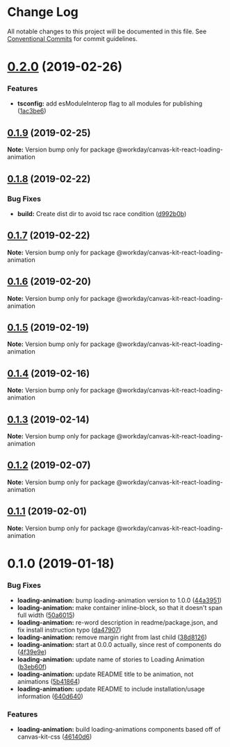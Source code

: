 # Change Log

All notable changes to this project will be documented in this file.
See [Conventional Commits](https://conventionalcommits.org) for commit guidelines.

<a name="0.2.0"></a>
# [0.2.0](https://ghe.megaleo.com/design/canvas-kit-react/tree/master/modules/canvas-kit-react-loading-animation/compare/@workday/canvas-kit-react-loading-animation@0.1.9...@workday/canvas-kit-react-loading-animation@0.2.0) (2019-02-26)


### Features

* **tsconfig:** add esModuleInterop flag to all modules for publishing ([1ac3be6](https://ghe.megaleo.com/design/canvas-kit-react/tree/master/modules/canvas-kit-react-loading-animation/commits/1ac3be6))




<a name="0.1.9"></a>
## [0.1.9](https://ghe.megaleo.com/design/canvas-kit-react/tree/master/modules/canvas-kit-react-loading-animation/compare/@workday/canvas-kit-react-loading-animation@0.1.8...@workday/canvas-kit-react-loading-animation@0.1.9) (2019-02-25)




**Note:** Version bump only for package @workday/canvas-kit-react-loading-animation

<a name="0.1.8"></a>
## [0.1.8](https://ghe.megaleo.com/design/canvas-kit-react/tree/master/modules/canvas-kit-react-loading-animation/compare/@workday/canvas-kit-react-loading-animation@0.1.7...@workday/canvas-kit-react-loading-animation@0.1.8) (2019-02-22)


### Bug Fixes

* **build:** Create dist dir to avoid tsc race condition ([d992b0b](https://ghe.megaleo.com/design/canvas-kit-react/tree/master/modules/canvas-kit-react-loading-animation/commits/d992b0b))




<a name="0.1.7"></a>
## [0.1.7](https://ghe.megaleo.com/design/canvas-kit-react/tree/master/modules/canvas-kit-react-loading-animation/compare/@workday/canvas-kit-react-loading-animation@0.1.6...@workday/canvas-kit-react-loading-animation@0.1.7) (2019-02-22)




**Note:** Version bump only for package @workday/canvas-kit-react-loading-animation

<a name="0.1.6"></a>
## [0.1.6](https://ghe.megaleo.com/design/canvas-kit-react/tree/master/modules/canvas-kit-react-loading-animation/compare/@workday/canvas-kit-react-loading-animation@0.1.5...@workday/canvas-kit-react-loading-animation@0.1.6) (2019-02-20)




**Note:** Version bump only for package @workday/canvas-kit-react-loading-animation

<a name="0.1.5"></a>
## [0.1.5](https://ghe.megaleo.com/design/canvas-kit-react/tree/master/modules/canvas-kit-react-loading-animation/compare/@workday/canvas-kit-react-loading-animation@0.1.4...@workday/canvas-kit-react-loading-animation@0.1.5) (2019-02-19)




**Note:** Version bump only for package @workday/canvas-kit-react-loading-animation

<a name="0.1.4"></a>
## [0.1.4](https://ghe.megaleo.com/design/canvas-kit-react/tree/master/modules/canvas-kit-react-loading-animation/compare/@workday/canvas-kit-react-loading-animation@0.1.3...@workday/canvas-kit-react-loading-animation@0.1.4) (2019-02-16)




**Note:** Version bump only for package @workday/canvas-kit-react-loading-animation

<a name="0.1.3"></a>
## [0.1.3](https://ghe.megaleo.com/design/canvas-kit-react/tree/master/modules/canvas-kit-react-loading-animation/compare/@workday/canvas-kit-react-loading-animation@0.1.2...@workday/canvas-kit-react-loading-animation@0.1.3) (2019-02-14)




**Note:** Version bump only for package @workday/canvas-kit-react-loading-animation

<a name="0.1.2"></a>
## [0.1.2](https://ghe.megaleo.com/design/canvas-kit-react/tree/master/modules/canvas-kit-react-loading-animation/compare/@workday/canvas-kit-react-loading-animation@0.1.1...@workday/canvas-kit-react-loading-animation@0.1.2) (2019-02-07)




**Note:** Version bump only for package @workday/canvas-kit-react-loading-animation

<a name="0.1.1"></a>
## [0.1.1](https://ghe.megaleo.com/design/canvas-kit-react/tree/master/modules/canvas-kit-react-loading-animation/compare/@workday/canvas-kit-react-loading-animation@0.1.0...@workday/canvas-kit-react-loading-animation@0.1.1) (2019-02-01)




**Note:** Version bump only for package @workday/canvas-kit-react-loading-animation

<a name="0.1.0"></a>
# 0.1.0 (2019-01-18)


### Bug Fixes

* **loading-animation:** bump loading-animation version to 1.0.0 ([44a3951](https://ghe.megaleo.com/design/canvas-kit-react/tree/master/modules/canvas-kit-react-loading-animation/commits/44a3951))
* **loading-animation:** make container inline-block, so that it doesn't span full width ([50a6015](https://ghe.megaleo.com/design/canvas-kit-react/tree/master/modules/canvas-kit-react-loading-animation/commits/50a6015))
* **loading-animation:** re-word description in readme/package.json, and fix install instruction typo ([da47907](https://ghe.megaleo.com/design/canvas-kit-react/tree/master/modules/canvas-kit-react-loading-animation/commits/da47907))
* **loading-animation:** remove margin right from last child ([38d8126](https://ghe.megaleo.com/design/canvas-kit-react/tree/master/modules/canvas-kit-react-loading-animation/commits/38d8126))
* **loading-animation:** start at 0.0.0 actually, since rest of components do ([4f39e9e](https://ghe.megaleo.com/design/canvas-kit-react/tree/master/modules/canvas-kit-react-loading-animation/commits/4f39e9e))
* **loading-animation:** update name of stories to Loading Animation ([b3eb60f](https://ghe.megaleo.com/design/canvas-kit-react/tree/master/modules/canvas-kit-react-loading-animation/commits/b3eb60f))
* **loading-animation:** update README title to be animation, not animations ([5b41864](https://ghe.megaleo.com/design/canvas-kit-react/tree/master/modules/canvas-kit-react-loading-animation/commits/5b41864))
* **loading-animation:** update README to include installation/usage information ([640d640](https://ghe.megaleo.com/design/canvas-kit-react/tree/master/modules/canvas-kit-react-loading-animation/commits/640d640))


### Features

* **loading-animation:** build loading-animations components based off of canvas-kit-css ([46140d6](https://ghe.megaleo.com/design/canvas-kit-react/tree/master/modules/canvas-kit-react-loading-animation/commits/46140d6))
